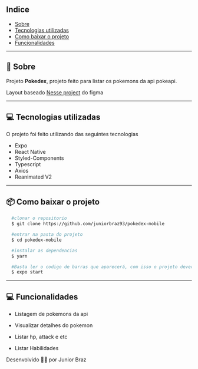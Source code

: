 ## Indice

- [Sobre](#-sobre)
- [Tecnologias utilizadas](#-tecnologias-utilizadas)
- [Como baixar o projeto](#-como-baixar-o-projeto)
- [Funcionalidades](#-Funcionalidades)

---

## 🤔 Sobre

Projeto **Pokedex**, projeto feito para listar os pokemons da api pokeapi.

Layout baseado [Nesse project](https://www.figma.com/file/THLxZSlOoUYMZrjFg0Kl1M/Pok%C3%A9dex?node-id=268%3A0&t=zdndToC4bNVL9nve-0) do figma

---

## 💻 Tecnologias utilizadas

O projeto foi feito utilizando das seguintes tecnologias

- Expo
- React Native
- Styled-Components
- Typescript
- Axios
- Reanimated V2

---

## 📦 Como baixar o projeto

```bash
  #clonar o repositorio
  $ git clone https://github.com/juniorbraz93/pokedex-mobile

  #entrar na pasta do projeto
  $ cd pokedex-mobile

  #instalar as dependencias
  $ yarn

  #Basta ler o codigo de barras que aparecerá, com isso o projeto deverá abrir
  $ expo start


```

---

## 💻 Funcionalidades

- Listagem de pokemons da api

- Visualizar detalhes do pokemon

- Listar hp, attack e etc

- Listar Habilidades

Desenvolvido 🧑‍💻 por Junior Braz
